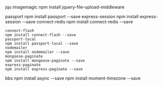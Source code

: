 jqu
imagemagic
npm install jquery-file-upload-middleware

passport
    npm install passport --save
    express-session
    npm install express-session --save
    connect-redis
    npm install connect-redis --save

    connect-flash
    npm install connect-flash --save
    passport-local
    npm install passport-local --save
    nodemailer
    npm install nodemailer --save
    mongoose-paginate
    npm install mongoose-paginate --save
    express-paginate
    npm install express-paginate --save
bbs
    npm install async --save
    npm install moment-timezone --save